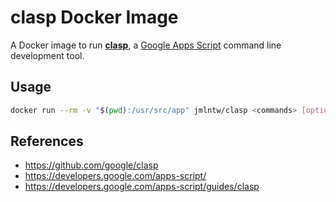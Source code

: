 # clasp Docker Image

A Docker image to run [**clasp**](https://github.com/google/clasp), a [Google Apps Script](https://developers.google.com/apps-script/) command line development tool.

## Usage

```bash
docker run --rm -v "$(pwd):/usr/src/app" jmlntw/clasp <commands> [options]
```

## References

* https://github.com/google/clasp
* https://developers.google.com/apps-script/
* https://developers.google.com/apps-script/guides/clasp
